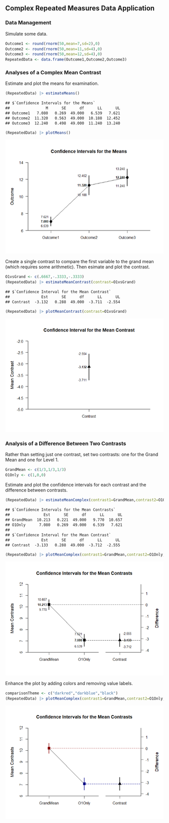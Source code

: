 
## Complex Repeated Measures Data Application

### Data Management

Simulate some data.

```r
Outcome1 <- round(rnorm(50,mean=7,sd=2),0)
Outcome2 <- round(rnorm(50,mean=11,sd=4),0)
Outcome3 <- round(rnorm(50,mean=12,sd=4),0)
RepeatedData <- data.frame(Outcome1,Outcome2,Outcome3)
```

### Analyses of a Complex Mean Contrast

Estimate and plot the means for examination.

```r
(RepeatedData) |> estimateMeans()
```

```
## $`Confidence Intervals for the Means`
##                M      SE      df      LL      UL
## Outcome1   7.080   0.269  49.000   6.539   7.621
## Outcome2  11.320   0.563  49.000  10.188  12.452
## Outcome3  12.240   0.498  49.000  11.240  13.240
```

```r
(RepeatedData) |> plotMeans()
```

![](figures/Complex-Repeated-Means-1.png)<!-- -->

Create a single contrast to compare the first variable to the grand mean (which requires some arithmetic). Then esimate and plot the contrast.

```r
O1vsGrand <- c(.6667,-.3333,-.3333)
(RepeatedData) |> estimateMeanContrast(contrast=O1vsGrand)
```

```
## $`Confidence Interval for the Mean Contrast`
##              Est      SE      df      LL      UL
## Contrast  -3.132   0.288  49.000  -3.711  -2.554
```

```r
(RepeatedData) |> plotMeanContrast(contrast=O1vsGrand)
```

![](figures/Complex-Repeated-Contrast-1.png)<!-- -->

### Analysis of a Difference Between Two Contrasts

Rather than setting just one contrast, set two contrasts: one for the Grand Mean and one for Level 1.

```r
GrandMean <- c(1/3,1/3,1/3)
O1Only <- c(1,0,0)
```

Estimate and plot the confidence intervals for each contrast and the difference between contrasts.

```r
(RepeatedData) |> estimateMeanComplex(contrast1=GrandMean,contrast2=O1Only,labels=c("GrandMean","O1Only"))
```

```
## $`Confidence Intervals for the Mean Contrasts`
##               Est      SE      df      LL      UL
## GrandMean  10.213   0.221  49.000   9.770  10.657
## O1Only      7.080   0.269  49.000   6.539   7.621
## 
## $`Confidence Interval for the Mean Contrast`
##              Est      SE      df      LL      UL
## Contrast  -3.133   0.288  49.000  -3.712  -2.555
```

```r
(RepeatedData) |> plotMeanComplex(contrast1=GrandMean,contrast2=O1Only,labels=c("GrandMean","O1Only"))
```

![](figures/Complex-Repeated-ComplexA-1.png)<!-- -->

Enhance the plot by adding colors and removing value labels.

```r
comparisonTheme <- c("darkred","darkblue","black")
(RepeatedData) |> plotMeanComplex(contrast1=GrandMean,contrast2=O1Only,labels=c("GrandMean","O1Only"),values=FALSE,col=comparisonTheme)
```

![](figures/Complex-Repeated-ComplexB-1.png)<!-- -->
